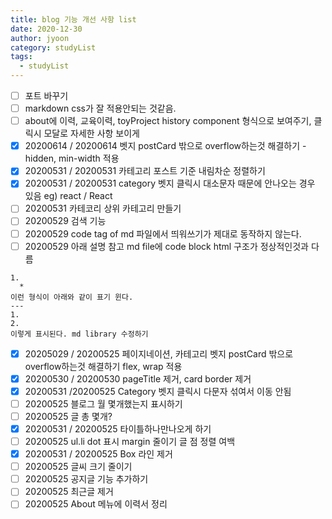 ```yaml
---
title: blog 기능 개선 사항 list
date: 2020-12-30
author: jyoon
category: studyList
tags:
  - studyList
---
```


- [ ] 포트 바꾸기 
- [ ] markdown css가 잘 적용안되는 것같음.
- [ ] about에 이력, 교육이력, toyProject history component 형식으로 보여주기, 클릭시 모달로 자세한 사항 보이게
- [x] 20200614 / 20200614 벳지 postCard 밖으로 overflow하는것 해결하기 - hidden, min-width 적용
- [x] 20200531 / 20200531 카테고리 포스트 기준 내림차순 정렬하기 
- [x] 20200531 / 20200531 category 벳지 클릭시 대소문자 때문에 안나오는 경우 있음 eg) react / React
- [ ] 20200531 카테코리 상위 카테고리 만들기
- [ ] 20200529 검색 기능
- [ ] 20200529 code tag of md 파일에서 띄워쓰기가 제대로 동작하지 않는다.
- [ ] 20200529 아래 설명 참고 md file에 code block html 구조가 정상적인것과 다름
```
1.
  *
이런 형식이 아래와 같이 표기 윈다.
---
1.
2.
이렇게 표시된다. md library 수정하기
```

- [x] 20205029 / 20200525 페이지네이션, 카테고리 벳지 postCard 밖으로 overflow하는것 해결하기 flex, wrap 적용
- [x] 20200530 / 20200530 pageTitle 제거, card border 제거
- [x] 20200531 /20200525 Category 벳지 클릭시 다문자 섞여서 이동 안됨
- [ ] 20200525 블로그 월 몇개했는지 표시하기
- [ ] 20200525 글 총 몇개?
- [x] 20200531 / 20200525 타이틀하나만나오게 하기
- [ ] 20200525 ul.li dot 표시 margin 줄이기 글 점 정렬 여백
- [x] 20200531 / 20200525 Box 라인 제거
- [ ] 20200525 글씨 크기 줄이기
- [ ] 20200525 공지글 기능 추가하기
- [ ] 20200525 최근글 제거
- [ ] 20200525 About 메뉴에 이력서 정리

